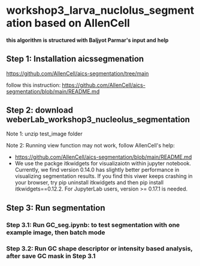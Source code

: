# workshop3_larva_nuclolus_segmentation based on AllenCell
#### this algorithm is structured with Baljyot Parmar's input and help

## Step 1: Installation aicssegmenation

https://github.com/AllenCell/aics-segmentation/tree/main

follow this instruction: https://github.com/AllenCell/aics-segmentation/blob/main/README.md

## Step 2: download weberLab_workshop3_nucleolus_segmentation

Note 1: unzip test_image folder

Note 2: Running view function may not work, follow AllenCell's help:
  * https://github.com/AllenCell/aics-segmentation/blob/main/README.md
  * We use the packge itkwidgets for visualizaiotn within jupyter notebook. Currently, we find version 0.14.0 has slightly better performance in visualizing segmentation results. If you find this viwer keeps crashing in your browser, try pip uninstall itkwidgets and then pip install itkwidgets==0.12.2. For JupyterLab users, version >= 0.17.1 is needed.

## Step 3: Run segmentation
### Step 3.1: Run GC_seg.ipynb: to test segmentation with one example image, then batch mode
### Step 3.2: Run GC shape descriptor or intensity based analysis, after save GC mask in Step 3.1

